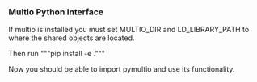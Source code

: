 ### Multio Python Interface

If multio is installed you must set MULTIO_DIR and LD_LIBRARY_PATH to where the shared objects are located.

Then run """pip install -e ."""

Now you should be able to import pymultio and use its functionality.